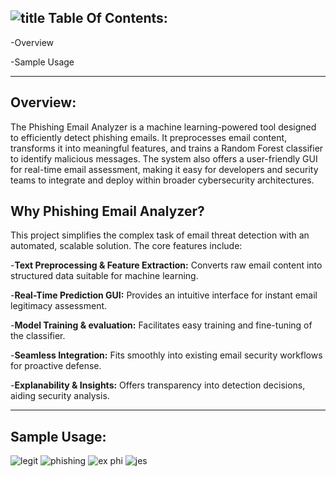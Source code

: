 ![title](https://github.com/user-attachments/assets/0b0345bc-2070-47d7-a918-65c6c0307af8)
**Table Of Contents:**
-------------------------------------------------------------------------------------------------------------------------------------------------------------------------------------------
-Overview

-Sample Usage

-------------------------------------------------------------------------------------------------------------------------------------------------------------------------------------------
**Overview:**
-------------------------------------------------------------------------------------------------------------------------------------------------------------------------------------------
The Phishing Email Analyzer is a machine learning-powered tool designed to efficiently detect phishing emails. It preprocesses email content, transforms it into meaningful features, and trains a Random Forest classifier to identify malicious messages. The system also offers a user-friendly GUI for real-time email assessment, making it easy for developers and security teams to integrate and deploy within broader cybersecurity architectures. 

**Why Phishing Email Analyzer?**
-------------------------------------------------------------------------------------------------------------------------------------------------------------------------------------------
This project simplifies the complex task of email threat detection with an automated, scalable solution. The core features include:

-**Text Preprocessing & Feature Extraction:** Converts raw email content into structured data suitable for machine learning. 

-**Real-Time Prediction GUI:** Provides an intuitive interface for instant email legitimacy assessment.

-**Model Training & evaluation:** Facilitates easy training and fine-tuning of the classifier.

-**Seamless Integration:** Fits smoothly into existing email security workflows for proactive defense. 

-**Explanability & Insights:** Offers transparency into detection decisions, aiding security analysis.

-------------------------------------------------------------------------------------------------------------------------------------------------------------------------------------------
**Sample Usage:**
-------------------------------------------------------------------------------------------------------------------------------------------------------------------------------------------
![legit](https://github.com/user-attachments/assets/7309d55b-b26a-4b4d-9d01-7edae3da67e4)
![phishing](https://github.com/user-attachments/assets/be54fc7f-59bf-404d-908d-67c9a089fd72)
![ex phi](https://github.com/user-attachments/assets/73a83fa5-b7be-4819-8ae3-a85898d98c79)
![jes](https://github.com/user-attachments/assets/5b624f76-cd1c-4641-9258-eb1ca6c31e6a)

